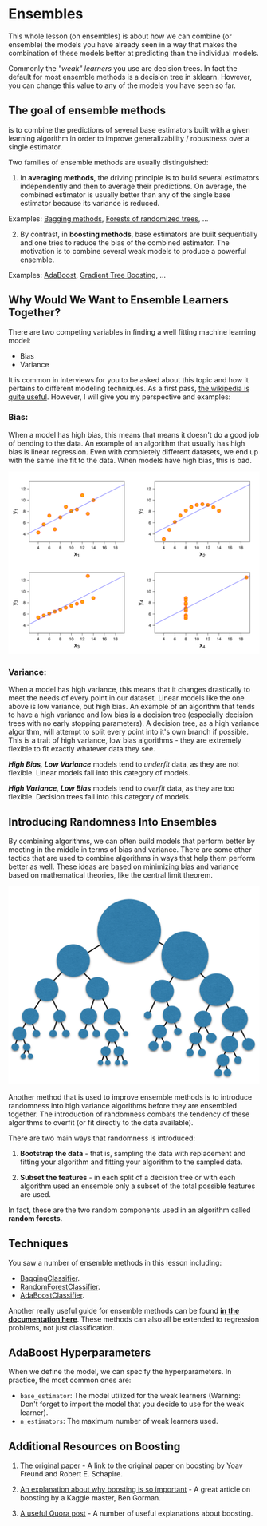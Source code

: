 # Ensembles

This whole lesson (on ensembles) is about how we can combine (or ensemble) the models you have already seen in a way that makes the combination of these models better at predicting than the individual models.

Commonly the *"weak" learners* you use are decision trees. In fact the default for most ensemble methods is a decision tree in sklearn. However, you can change this value to any of the models you have seen so far.



## The goal of ensemble methods

is to combine the predictions of several base estimators built with a given learning algorithm in order to improve generalizability / robustness over a single estimator.  

Two families of ensemble methods are usually distinguished:  

1. In **averaging methods**, the driving principle is to build several estimators independently and then to average their predictions. On average, the combined estimator is usually better than any of the single base estimator because its variance is reduced.  

Examples: [Bagging methods](https://scikit-learn.org/stable/modules/ensemble.html#bagging), [Forests of randomized trees](https://scikit-learn.org/stable/modules/ensemble.html#forest), …  

2. By contrast, in **boosting methods**, base estimators are built sequentially and one tries to reduce the bias of the combined estimator. The motivation is to combine several weak models to produce a powerful ensemble.  

Examples: [AdaBoost](https://scikit-learn.org/stable/modules/ensemble.html#adaboost), [Gradient Tree Boosting](https://scikit-learn.org/stable/modules/ensemble.html#gradient-boosting), …



## Why Would We Want to Ensemble Learners Together?

There are two competing variables in finding a well fitting machine learning model:  

* Bias  
* Variance  

It is common in interviews for you to be asked about this topic and how it pertains to different modeling techniques. As a first pass, [the wikipedia is quite useful](https://en.wikipedia.org/wiki/Bias%E2%80%93variance_tradeoff). However, I will give you my perspective and examples:


### Bias:

When a model has high bias, this means that means it doesn't do a good job of bending to the data. An example of an algorithm that usually has high bias is linear regression. Even with completely different datasets, we end up with the same line fit to the data. When models have high bias, this is bad.

![Bias Vs Variance](https://github.com/jrreda/Udacity/blob/master/DSND/02%20-%20Supervised%20Learning/07_Ensemble%20Methods/images/anscombes-quartet-3.svg)


### Variance:

When a model has high variance, this means that it changes drastically to meet the needs of every point in our dataset. Linear models like the one above is low variance, but high bias. An example of an algorithm that tends to have a high variance and low bias is a decision tree (especially decision trees with no early stopping parameters). A decision tree, as a high variance algorithm, will attempt to split every point into it's own branch if possible. This is a trait of high variance, low bias algorithms - they are extremely flexible to fit exactly whatever data they see.



***High Bias, Low Variance*** models tend to *underfit* data, as they are not flexible. Linear models fall into this category of models.

***High Variance, Low Bias*** models tend to *overfit* data, as they are too flexible. Decision trees fall into this category of models.



## Introducing Randomness Into Ensembles

By combining algorithms, we can often build models that perform better by meeting in the middle in terms of bias and variance. There are some other tactics that are used to combine algorithms in ways that help them perform better as well. These ideas are based on minimizing bias and variance based on mathematical theories, like the central limit theorem.

![decision tree sketch](https://github.com/jrreda/Udacity/blob/master/DSND/02%20-%20Supervised%20Learning/07_Ensemble%20Methods/images/decision-tree-sketch.png)  

Another method that is used to improve ensemble methods is to introduce randomness into high variance algorithms before they are ensembled together. The introduction of randomness combats the tendency of these algorithms to overfit (or fit directly to the data available).  

There are two main ways that randomness is introduced:

1. **Bootstrap the data** - that is, sampling the data with replacement and fitting your algorithm and fitting your algorithm to the sampled data.

2. **Subset the features** - in each split of a decision tree or with each algorithm used an ensemble only a subset of the total possible features are used.

In fact, these are the two random components used in an algorithm called **random forests**.



## Techniques

You saw a number of ensemble methods in this lesson including:

* [BaggingClassifier](http://scikit-learn.org/stable/modules/generated/sklearn.ensemble.BaggingClassifier.html#sklearn.ensemble.BaggingClassifier).  
* [RandomForestClassifier](http://scikit-learn.org/stable/modules/generated/sklearn.ensemble.RandomForestClassifier.html#sklearn.ensemble.RandomForestClassifier).  
* [AdaBoostClassifier](http://scikit-learn.org/stable/modules/generated/sklearn.ensemble.AdaBoostClassifier.html#sklearn.ensemble.AdaBoostClassifier).  

Another really useful guide for ensemble methods can be found **[in the documentation here](http://scikit-learn.org/stable/modules/ensemble.html)**. These methods can also all be extended to regression problems, not just classification.



## AdaBoost Hyperparameters

When we define the model, we can specify the hyperparameters. In practice, the most common ones are:  

* `base_estimator`: The model utilized for the weak learners (Warning: Don't forget to import the model that you decide to use for the weak learner).  
* `n_estimators`: The maximum number of weak learners used.



## Additional Resources on Boosting

1. [The original paper](https://cseweb.ucsd.edu/~yfreund/papers/IntroToBoosting.pdf) - A link to the original paper on boosting by Yoav Freund and Robert E. Schapire.

2. [An explanation about why boosting is so important](http://blog.kaggle.com/2017/01/23/a-kaggle-master-explains-gradient-boosting/) - A great article on boosting by a Kaggle master, Ben Gorman.

3. [A useful Quora post](https://www.quora.com/What-is-an-intuitive-explanation-of-Gradient-Boosting) - A number of useful explanations about boosting.
